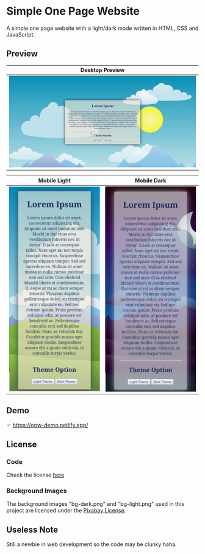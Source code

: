 # Simple One Page Website
 A simple one page website with a light/dark mode written in HTML, CSS and JavaScript.

## Preview
| Desktop Preview | 
| ------------- | 
| ![Preview Desktop](/img/preview-desktop.gif) |

Mobile Light               |  Mobile Dark
:-------------------------:|:-------------------------:
![Mobile Preview Light](/img/mpreview-light.png)  |  ![Mobile Preview Dark](/img/mpreview-dark.png)


## Demo
☞ https://opw-demo.netlify.app/

## License
### Code
Check the license [here](/LICENSE)

### Background Images
The background images "bg-dark.png" and "bg-light.png" used in this project are licensed under the [Pixabay License](https://pixabay.com/service/license/).


## Useless Note
Still a newbie in web development so the code may be clunky haha.
